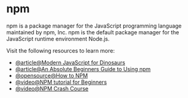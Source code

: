 # npm

npm is a package manager for the JavaScript programming language maintained by npm, Inc. npm is the default package manager for the JavaScript runtime environment Node.js.

Visit the following resources to learn more:

- [@article@Modern JavaScript for Dinosaurs](https://peterxjang.com/blog/modern-javascript-explained-for-dinosaurs.html)
- [@article@An Absolute Beginners Guide to Using npm](https://nodesource.com/blog/an-absolute-beginners-guide-to-using-npm/)
- [@opensource@How to NPM](https://github.com/workshopper/how-to-npm)
- [@video@NPM tutorial for Beginners](https://www.youtube.com/watch?v=2V1UUhBJ62Y)
- [@video@NPM Crash Course](https://www.youtube.com/watch?v=jHDhaSSKmB0)
